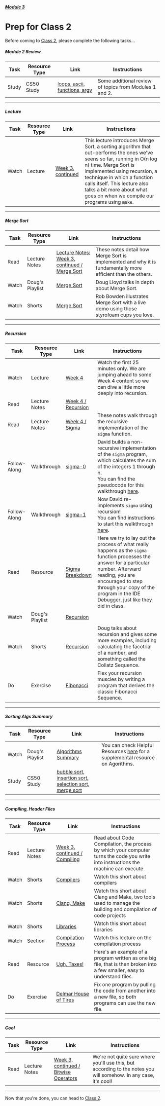 ##### [Module 3](../..)

# Prep for Class 2

Before coming to [Class 2](../class2), please complete the following tasks...

##### Module 2 Review
Task | Resource Type | Link | Instructions
-----|------|------|-------------
Study | CS50 Study | <a href="https://study.cs50.net/?toc=loops,ascii,functions,argv" target="_blank">loops, ascii, functions, argv</a>  | Some additional review of topics from Modules 1 and 2.

***

##### Lecture
Task | Resource Type | Link | Instructions
-----|------|------|-------------
Watch | Lecture | <a href="https://www.youtube.com/watch?v=JovNemG-iu8" target="_blank"> Week 3, continued</a> | This lecture introduces Merge Sort, a sorting algorithm that out-performs the ones we've seens so far, running in O(n log n) time. Merge Sort is implemented using recursion, a technique in which a function calls itself. This lecture also talks a bit more about what goes on when we compile our programs using `make`.

***

##### Merge Sort
Task | Resource Type | Link | Instructions
-----|------|------|-------------
Read | Lecture Notes | <a href="http://cdn.cs50.net/2015/fall/lectures/3/w/notes3w/notes3w.html#merge_sort" target="_blank">Lecture Notes: Week 3, continued / Merge Sort</a> | These notes detail how Merge Sort is implemented and why it is fundamentally more efficient than the others.
Watch | Doug's Playlist | <a href="https://www.youtube.com/watch?v=sWtYJv_YXbo&index=6&list=PLhQjrBD2T382Bh-sc1w74c4V6_G2byC-T" target="_blank"> Merge Sort</a> | Doug Lloyd talks in depth about Merge Sort.
Watch | Shorts | <a href="https://www.youtube.com/watch?v=EeQ8pwjQxTM" target="_blank"> Merge Sort</a> | Rob Bowden illustrates Merge Sort with a live demo using those styrofoam cups you love.

***

##### Recursion
Task | Resource Type | Link | Instructions
-----|------|------|------
Watch | Lecture | <a href="https://www.youtube.com/watch?v=9WsyLL6KVBY" target="_blank">Week 4</a> | Watch the first 25 minutes only. We are jumping ahead to some Week 4 content so we can dive a little more deeply into recursion.
Read | Lecture Notes | <a href="http://cdn.cs50.net/2015/fall/lectures/4/m/notes4m/notes4m.html#recursion" target="_blank">Week 4 / Recursion</a> |
Read | Lecture Notes | <a href="http://cdn.cs50.net/2015/fall/lectures/4/m/notes4m/notes4m.html#sigma" target="_blank">Week 4 / Sigma</a> | These notes walk through the recursive implementation of the `sigma` function.
Follow-Along | Walkthrough | <a href="https://www.youtube.com/watch?v=C-J0fKmwKmw&list=PLhQjrBD2T382SQnebs5bf6BkngrHTbJKg&index=10" target="_blank">sigma-0</a> | David builds a non-recursive implementation of the `sigma` program, which calculates the sum of the integers 1 through n. <br> You can find the pseudocode for this walkthrough <a href="../../../../../../helpful-resources/modules/module-3.html#class-2-task-sigma-0" target="_blank">here</a>.
Follow-Along | Walkthrough | <a href="https://www.youtube.com/watch?v=GSY5bEv3gX8&index=11&list=PLhQjrBD2T382SQnebs5bf6BkngrHTbJKg" target="_blank">sigma-1</a> | Now David re-implements `sigma` using recursion! <br>You can find instructions to start this walkthrough <a href="../../../../../../helpful-resources/modules/module-3.html#class-2-task-sigma-1" target="_blank">here</a>.
Read | Resource | [Sigma Breakdown](../resources/sigma-breakdown) | Here we try to lay out the process of what really happens as the `sigma` function processes the answer for a particular number. Afterward reading, you are encouraged to step through your copy of the program in the IDE Debugger, just like they did in class.
Watch | Doug's Playlist | <a href="https://www.youtube.com/watch?v=VrrnjYgDBEk" target="_blank"> Recursion</a> | 
Watch | Shorts | <a href="https://www.youtube.com/watch?v=t4MSwiqfLaY" target="_blank"> Recursion</a> | Doug talks about recursion and gives some more examples, including calculating the facotrial of a number, and something called the Collatz Sequence.
Do | Exercise | [Fibonacci](../exercises/fibonacci) | Flex your recursion muscles by writing a program that derives the classic Fibonacci Sequence.

***

##### Sorting Algs Summary
Task | Resource Type | Link | Instructions
-----|------|------|-------------
Watch | Doug's Playlist | <a href="https://www.youtube.com/watch?v=B6l7AJYgCOI" target="_blank">Algorithms Summary</a> | You can check Helpful Resources <a href="../../../../../../helpful-resources/Supplementary-Resources/algorithms-summary.html" target="_blank">here</a> for a supplemental resource on Agorithms.</a>
Study | CS50 Study | <a href="https://study.cs50.net/binary_search?toc=bubble_sort,insertion_sort,selection_sort,merge_sort" target="_blank">bubble sort, insertion sort, selection sort, merge sort</a>

***

##### Compiling, Header Files
Task | Resource Type | Link | Instructions
-----|------|------|-------------
Read | Lecture Notes | <a href="http://cdn.cs50.net/2015/fall/lectures/3/w/notes3w/notes3w.html#compiling" target="_blank">Week 3, continued / Compiling</a> | Read about Code Compilation, the process by which your computer turns the code you write into instructions the machine can execute
Watch | Shorts | <a href="https://www.youtube.com/watch?v=CSZLNYF4Klo" target="_blank"> Compilers</a> | Watch this short about compilers
Watch | Shorts | <a href="http://www.youtube.com/watch?v=U3zCxnj2w8M" target="_blank"> Clang, Make</a> | Watch this short about Clang and Make, two tools used to manage the building and compilation of code projects
Watch | Shorts | <a href="https://www.youtube.com/watch?v=ED7QtgXDShY" target="_blank"> Libraries</a> | Watch this short about libraries
Watch | Section | <a href="https://youtu.be/XRvvitgap5Y?t=2549" target="_blank"> Compilation Process</a> | Watch this lecture on the compilation process
Read | Resource | [Ugh, Taxes!](../resources/spread-out) | Here's an example of a program written as one big file, that is then broken into a few smaller, easy to understand files.
Do | Exercise | [Delmar House of Tires](../exercises/spread-out) | Fix one program by pulling the code from another into a new file, so both programs can use the new file.

***

##### Cool
Task | Resource Type | Link | Instructions
-----|------|------|-------------  
Read | Lecture Notes | <a href="http://cdn.cs50.net/2015/fall/lectures/3/w/notes3w/notes3w.html#bitwise_operators" target="_blank">Week 3, continued / Bitwise Operators</a> | We're not quite sure where you'll use this, but according to the notes you will somehow. In any case, it's cool!

***

Now that you're done, you can head to [Class 2](../class2).

